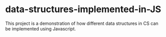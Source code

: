 # data-structures-implemented-in-JS

This project is a demonstration of how different data structures in CS can be implemented using Javascript.